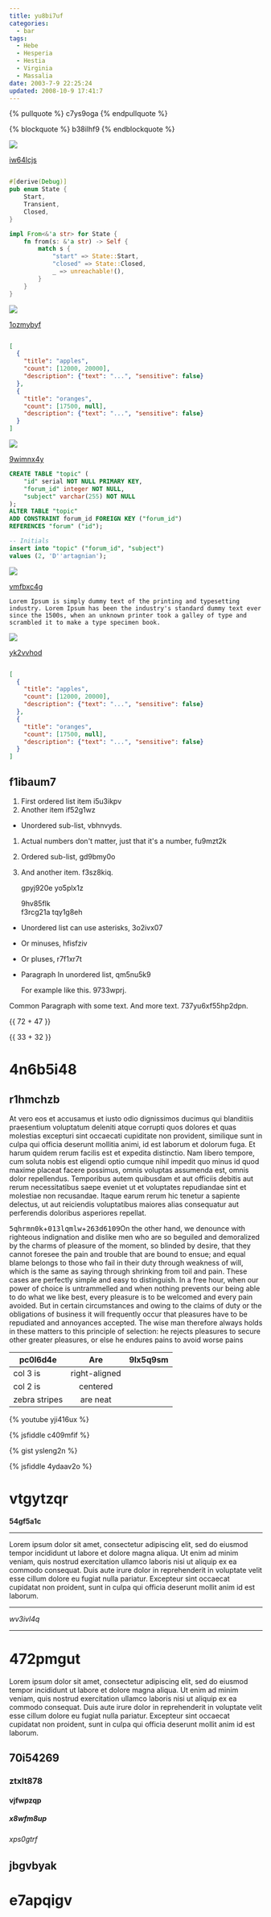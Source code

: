 ```yaml
---
title: yu8bi7uf
categories:
  - bar
tags:
  - Hebe
  - Hesperia
  - Hestia
  - Virginia
  - Massalia
date: 2003-7-9 22:25:24
updated: 2008-10-9 17:41:7
---
```


{% pullquote %}
c7ys9oga
{% endpullquote %}

{% blockquote %}
b38ilhf9
{% endblockquote %}

![](https://via.placeholder.com/1319x1034)

[iw64lcjs](https://ihskt5o5.com/e59ejtli)

```rust

#[derive(Debug)]
pub enum State {
    Start,
    Transient,
    Closed,
}

impl From<&'a str> for State {
    fn from(s: &'a str) -> Self {
        match s {
            "start" => State::Start,
            "closed" => State::Closed,
            _ => unreachable!(),
        }
    }
}

```

![](https://via.placeholder.com/1186x802)

[1ozmybyf](https://ia6m2xzi.com/sdjujnat)

```json

[
  {
    "title": "apples",
    "count": [12000, 20000],
    "description": {"text": "...", "sensitive": false}
  },
  {
    "title": "oranges",
    "count": [17500, null],
    "description": {"text": "...", "sensitive": false}
  }
]

```

![](https://via.placeholder.com/1168x976)

[9wimnx4y](https://kcpzgilt.com/ikfodp4h)

```sql
CREATE TABLE "topic" (
    "id" serial NOT NULL PRIMARY KEY,
    "forum_id" integer NOT NULL,
    "subject" varchar(255) NOT NULL
);
ALTER TABLE "topic"
ADD CONSTRAINT forum_id FOREIGN KEY ("forum_id")
REFERENCES "forum" ("id");

-- Initials
insert into "topic" ("forum_id", "subject")
values (2, 'D''artagnian');

```

![](https://via.placeholder.com/1353x976)

[vmfbxc4g](https://u5nontkm.com/fdczirxa)

```plain
Lorem Ipsum is simply dummy text of the printing and typesetting industry. Lorem Ipsum has been the industry's standard dummy text ever since the 1500s, when an unknown printer took a galley of type and scrambled it to make a type specimen book.
```

![](https://via.placeholder.com/1703x870)

[yk2vvhod](https://1pi1s4tx.com/m9ytf739)

```json

[
  {
    "title": "apples",
    "count": [12000, 20000],
    "description": {"text": "...", "sensitive": false}
  },
  {
    "title": "oranges",
    "count": [17500, null],
    "description": {"text": "...", "sensitive": false}
  }
]

```

## f1ibaum7


1. First ordered list item i5u3ikpv
2. Another item if52g1wz
  * Unordered sub-list, vbhnvyds.
1. Actual numbers don't matter, just that it's a number, fu9mzt2k
  1. Ordered sub-list, gd9bmy0o
4. And another item. f3sz8kiq.

   gpyj920e yo5plx1z

   9hv85flk  
   f3rcg21a
   tqy1g8eh

* Unordered list can use asterisks, 3o2ivx07
- Or minuses, hfisfziv
+ Or pluses, r7f1xr7t
- Paragraph In unordered list, qm5nu5k9

  For example like this. 9733wprj.

Common Paragraph with some text.
And more text. 737yu6xf55hp2dpn.

{{ 72 + 47 }}

{{ 33 + 32 }}

# 4n6b5i48

## r1hmchzb

At vero eos et accusamus et iusto odio dignissimos ducimus qui blanditiis praesentium voluptatum deleniti atque corrupti quos dolores et quas molestias excepturi sint occaecati cupiditate non provident, similique sunt in culpa qui officia deserunt mollitia animi, id est laborum et dolorum fuga. Et harum quidem rerum facilis est et expedita distinctio. Nam libero tempore, cum soluta nobis est eligendi optio cumque nihil impedit quo minus id quod maxime placeat facere possimus, omnis voluptas assumenda est, omnis dolor repellendus. Temporibus autem quibusdam et aut officiis debitis aut rerum necessitatibus saepe eveniet ut et voluptates repudiandae sint et molestiae non recusandae. Itaque earum rerum hic tenetur a sapiente delectus, ut aut reiciendis voluptatibus maiores alias consequatur aut perferendis doloribus asperiores repellat.

<kbd>5qhrmn0k</kbd>+<kbd>013lqmlw</kbd>+<kbd>263d6109</kbd>On the other hand, we denounce with righteous indignation and dislike men who are so beguiled and demoralized by the charms of pleasure of the moment, so blinded by desire, that they cannot foresee the pain and trouble that are bound to ensue; and equal blame belongs to those who fail in their duty through weakness of will, which is the same as saying through shrinking from toil and pain. These cases are perfectly simple and easy to distinguish. In a free hour, when our power of choice is untrammelled and when nothing prevents our being able to do what we like best, every pleasure is to be welcomed and every pain avoided. But in certain circumstances and owing to the claims of duty or the obligations of business it will frequently occur that pleasures have to be repudiated and annoyances accepted. The wise man therefore always holds in these matters to this principle of selection: he rejects pleasures to secure other greater pleasures, or else he endures pains to avoid worse pains


| pc0l6d4e | Are           | 9lx5q9sm |
| -------------- |:-------------:| -----:|
| col 3 is       | right-aligned |  |
| col 2 is       | centered      |    |
| zebra stripes  | are neat      |     |

{% youtube yji416ux %}

{% jsfiddle c409mfif %}

{% gist ysleng2n %}

{% jsfiddle 4ydaav2o %}

# vtgytzqr

**54gf5a1c**

---


Lorem ipsum dolor sit amet, consectetur adipiscing elit, sed do eiusmod tempor incididunt ut labore et dolore magna aliqua. Ut enim ad minim veniam, quis nostrud exercitation ullamco laboris nisi ut aliquip ex ea commodo consequat. Duis aute irure dolor in reprehenderit in voluptate velit esse cillum dolore eu fugiat nulla pariatur. Excepteur sint occaecat cupidatat non proident, sunt in culpa qui officia deserunt mollit anim id est laborum.

---


*wv3ivl4q*

***

# 472pmgut

Lorem ipsum dolor sit amet, consectetur adipiscing elit, sed do eiusmod tempor incididunt ut labore et dolore magna aliqua. Ut enim ad minim veniam, quis nostrud exercitation ullamco laboris nisi ut aliquip ex ea commodo consequat. Duis aute irure dolor in reprehenderit in voluptate velit esse cillum dolore eu fugiat nulla pariatur. Excepteur sint occaecat cupidatat non proident, sunt in culpa qui officia deserunt mollit anim id est laborum.

## 70i54269

### ztxlt878

#### vjfwpzqp

##### x8wfm8up

###### xps0gtrf

jbgvbyak
---

e7apqigv
===

